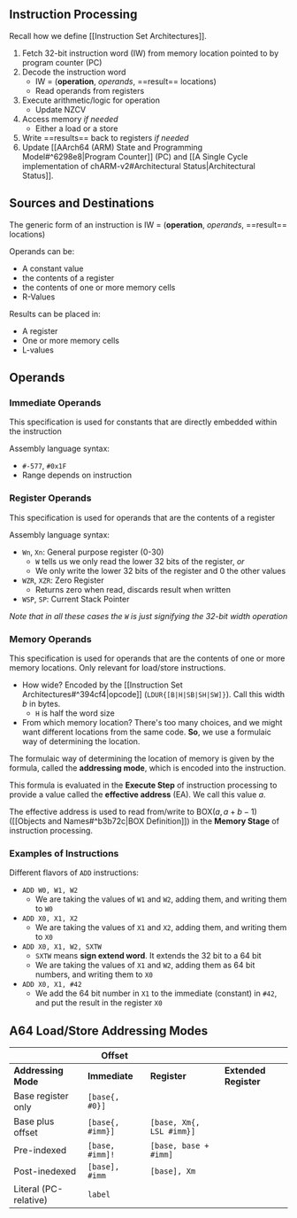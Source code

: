 ## Instruction Processing

Recall how we define [[Instruction Set Architectures]].

1. Fetch 32-bit instruction word (IW) from memory location pointed to by program counter (PC)
2. Decode the instruction word
	- IW = (**operation**, *operands*, ==result== locations)
	- Read operands from registers
3. Execute arithmetic/logic for operation
	- Update NZCV 
4. Access memory *if needed*
	- Either a load or a store
5. Write ==results== back to registers *if needed*
6. Update [[AArch64 (ARM) State and Programming Model#^6298e8|Program Counter]] (PC) and [[A Single Cycle implementation of chARM-v2#Architectural Status|Architectural Status]].

## Sources and Destinations

The generic form of an instruction is IW = (**operation**, *operands*, ==result== locations)

Operands can be:
- A constant value
- the contents of a register
- the contents of one or more memory cells
- R-Values

Results can be placed in:
- A register
- One or more memory cells
- L-values

## Operands
### Immediate Operands

This specification is used for constants that are directly embedded within the instruction

Assembly language syntax:
- `#-577`, `#0x1F`
- Range depends on instruction

### Register Operands

This specification is used for operands that are the contents of a register

Assembly language syntax:
- `Wn`, `Xn`: General purpose register (0-30) 
	- `W` tells us we only read the lower 32 bits of the register, *or*
	- We only write the lower 32 bits of the register and 0 the other values
- `WZR`, `XZR`: Zero Register
	- Returns zero when read, discards result when written
- `WSP`, `SP`: Current Stack Pointer

*Note that in all these cases the `W` is just signifying the 32-bit width operation*

### Memory Operands

This specification is used for operands that are the contents of one or more memory locations. Only relevant for load/store instructions.
- How wide? Encoded by the [[Instruction Set Architectures#^394cf4|opcode]] (`LDUR{[B|H|SB|SH|SW]}`). Call this width $b$ in bytes.
	- `H` is half the word size
- From which memory location? There's too many choices, and we might want different locations from the same code. **So**, we use a formulaic way of determining the location.

The formulaic way of determining the location of memory is given by the formula, called the **addressing mode**, which is encoded into the instruction.

This formula is evaluated in the **Execute Step** of instruction processing to provide a value called the **effective address** (EA). We call this value $a$.

The effective address is used to read from/write to $\text{BOX}(a, a+b-1)$ ([[Objects and Names#^b3b72c|BOX Definition]]) in the **Memory Stage** of instruction processing.

### Examples of Instructions

Different flavors of `ADD` instructions:
- `ADD W0, W1, W2`
	- We are taking the values of `W1` and `W2`, adding them, and writing them to `W0`
- `ADD X0, X1, X2`
	- We are taking the values of `X1` and `X2`, adding them, and writing them to `X0`
- `ADD X0, X1, W2, SXTW`
	- `SXTW` means **sign extend word**. It extends the 32 bit to a 64 bit
	-  We are taking the values of `X1` and `W2`, adding them as 64 bit numbers, and writing them to `X0`
- `ADD X0, X1, #42`
	- We add the 64 bit number in `X1` to the immediate (constant) in `#42`, and put the result in the register `X0`

## A64 Load/Store Addressing Modes

|  | Offset |  |  |
| ---- | ---- | ---- | ---- |
| **Addressing Mode** | **Immediate** | **Register** | **Extended Register** |
| Base register only | `[base{, #0}]` |  |  |
| Base plus offset | `[base{, #imm}]` | `[base, Xm{, LSL #imm}]` |  |
| Pre-indexed | `[base, #imm]!` | `[base, base + #imm]` |  |
| Post-inedexed | `[base], #imm` | `[base], Xm` |  |
| Literal (PC-relative) | `label` |  |  |

